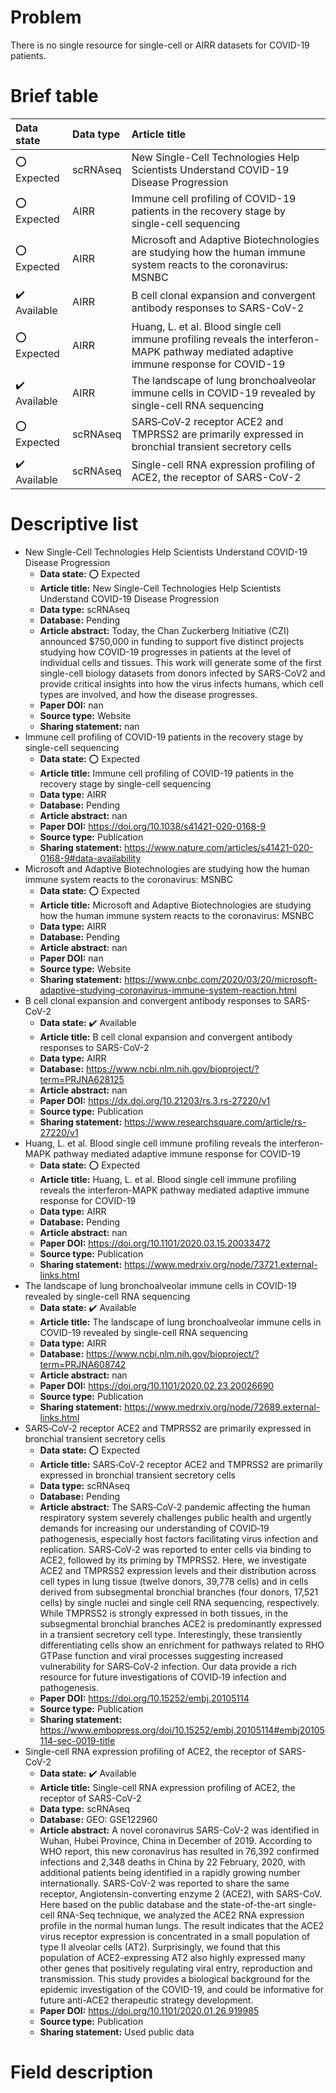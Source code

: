 # Problem
There is no single resource for single-cell or AIRR datasets for COVID-19 patients.


# Brief table
| Data state                   | Data type   | Article title                                                                                                                          |
|:-----------------------------|:------------|:---------------------------------------------------------------------------------------------------------------------------------------|
| :o: Expected                 | scRNAseq    | New Single-Cell Technologies Help Scientists Understand COVID-19 Disease Progression                                                   |
| :o: Expected                 | AIRR        | Immune cell profiling of COVID-19 patients in the recovery stage by single-cell sequencing                                             |
| :o: Expected                 | AIRR        | Microsoft and Adaptive Biotechnologies are studying how the human immune system reacts to the coronavirus: MSNBC                       |
| :heavy_check_mark: Available | AIRR        | B cell clonal expansion and convergent antibody responses to SARS-CoV-2                                                                |
| :o: Expected                 | AIRR        | Huang, L. et al. Blood single cell immune profiling reveals the interferon-MAPK pathway mediated adaptive immune response for COVID-19 |
| :heavy_check_mark: Available | AIRR        | The landscape of lung bronchoalveolar immune cells in COVID-19 revealed by single-cell RNA sequencing                                  |
| :o: Expected                 | scRNAseq    | SARS‐CoV‐2 receptor ACE2 and TMPRSS2 are primarily expressed in bronchial transient secretory cells                                    |
| :heavy_check_mark: Available | scRNAseq    | Single-cell RNA expression profiling of ACE2, the receptor of SARS-CoV-2                                                               |

# Descriptive list
- New Single-Cell Technologies Help Scientists Understand COVID-19 Disease Progression
  - **Data state:** :o: Expected
  - **Article title:** New Single-Cell Technologies Help Scientists Understand COVID-19 Disease Progression
  - **Data type:** scRNAseq
  - **Database:** Pending
  - **Article abstract:** Today, the Chan Zuckerberg Initiative (CZI) announced $750,000 in funding to support five distinct projects studying how COVID-19 progresses in patients at the level of individual cells and tissues. This work will generate some of the first single-cell biology datasets from donors infected by SARS-CoV2 and provide critical insights into how the virus infects humans, which cell types are involved, and how the disease progresses.
  - **Paper DOI:** nan
  - **Source type:** Website
  - **Sharing statement:** nan
- Immune cell profiling of COVID-19 patients in the recovery stage by single-cell sequencing
  - **Data state:** :o: Expected
  - **Article title:** Immune cell profiling of COVID-19 patients in the recovery stage by single-cell sequencing
  - **Data type:** AIRR
  - **Database:** Pending
  - **Article abstract:** nan
  - **Paper DOI:** https://doi.org/10.1038/s41421-020-0168-9
  - **Source type:** Publication
  - **Sharing statement:** https://www.nature.com/articles/s41421-020-0168-9#data-availability
- Microsoft and Adaptive Biotechnologies are studying how the human immune system reacts to the coronavirus: MSNBC
  - **Data state:** :o: Expected
  - **Article title:** Microsoft and Adaptive Biotechnologies are studying how the human immune system reacts to the coronavirus: MSNBC
  - **Data type:** AIRR
  - **Database:** Pending
  - **Article abstract:** nan
  - **Paper DOI:** nan
  - **Source type:** Website
  - **Sharing statement:** https://www.cnbc.com/2020/03/20/microsoft-adaptive-studying-coronavirus-immune-system-reaction.html
- B cell clonal expansion and convergent antibody responses to SARS-CoV-2
  - **Data state:** :heavy_check_mark: Available
  - **Article title:** B cell clonal expansion and convergent antibody responses to SARS-CoV-2
  - **Data type:** AIRR
  - **Database:** https://www.ncbi.nlm.nih.gov/bioproject/?term=PRJNA628125
  - **Article abstract:** nan
  - **Paper DOI:** https://dx.doi.org/10.21203/rs.3.rs-27220/v1
  - **Source type:** Publication
  - **Sharing statement:** https://www.researchsquare.com/article/rs-27220/v1 
- Huang, L. et al. Blood single cell immune profiling reveals the interferon-MAPK pathway mediated adaptive immune response for COVID-19
  - **Data state:** :o: Expected
  - **Article title:** Huang, L. et al. Blood single cell immune profiling reveals the interferon-MAPK pathway mediated adaptive immune response for COVID-19
  - **Data type:** AIRR
  - **Database:** Pending
  - **Article abstract:** nan
  - **Paper DOI:** https://doi.org/10.1101/2020.03.15.20033472
  - **Source type:** Publication
  - **Sharing statement:** https://www.medrxiv.org/node/73721.external-links.html
- The landscape of lung bronchoalveolar immune cells in COVID-19 revealed by single-cell RNA sequencing
  - **Data state:** :heavy_check_mark: Available
  - **Article title:** The landscape of lung bronchoalveolar immune cells in COVID-19 revealed by single-cell RNA sequencing
  - **Data type:** AIRR
  - **Database:** https://www.ncbi.nlm.nih.gov/bioproject/?term=PRJNA608742
  - **Article abstract:** nan
  - **Paper DOI:** https://doi.org/10.1101/2020.02.23.20026690
  - **Source type:** Publication
  - **Sharing statement:** https://www.medrxiv.org/node/72689.external-links.html
- SARS‐CoV‐2 receptor ACE2 and TMPRSS2 are primarily expressed in bronchial transient secretory cells
  - **Data state:** :o: Expected
  - **Article title:** SARS‐CoV‐2 receptor ACE2 and TMPRSS2 are primarily expressed in bronchial transient secretory cells
  - **Data type:** scRNAseq
  - **Database:** Pending
  - **Article abstract:** The SARS‐CoV‐2 pandemic affecting the human respiratory system severely challenges public health and urgently demands for increasing our understanding of COVID‐19 pathogenesis, especially host factors facilitating virus infection and replication. SARS‐CoV‐2 was reported to enter cells via binding to ACE2, followed by its priming by TMPRSS2. Here, we investigate ACE2 and TMPRSS2 expression levels and their distribution across cell types in lung tissue (twelve donors, 39,778 cells) and in cells derived from subsegmental bronchial branches (four donors, 17,521 cells) by single nuclei and single cell RNA sequencing, respectively. While TMPRSS2 is strongly expressed in both tissues, in the subsegmental bronchial branches ACE2 is predominantly expressed in a transient secretory cell type. Interestingly, these transiently differentiating cells show an enrichment for pathways related to RHO GTPase function and viral processes suggesting increased vulnerability for SARS‐CoV‐2 infection. Our data provide a rich resource for future investigations of COVID‐19 infection and pathogenesis.
  - **Paper DOI:** https://doi.org/10.15252/embj.20105114
  - **Source type:** Publication
  - **Sharing statement:** https://www.embopress.org/doi/10.15252/embj.20105114#embj20105114-sec-0019-title
- Single-cell RNA expression profiling of ACE2, the receptor of SARS-CoV-2
  - **Data state:** :heavy_check_mark: Available
  - **Article title:** Single-cell RNA expression profiling of ACE2, the receptor of SARS-CoV-2
  - **Data type:** scRNAseq
  - **Database:** GEO: GSE122960
  - **Article abstract:** A novel coronavirus SARS-CoV-2 was identified in Wuhan, Hubei Province, China in December of 2019. According to WHO report, this new coronavirus has resulted in 76,392 confirmed infections and 2,348 deaths in China by 22 February, 2020, with additional patients being identified in a rapidly growing number internationally. SARS-CoV-2 was reported to share the same receptor, Angiotensin-converting enzyme 2 (ACE2), with SARS-CoV. Here based on the public database and the state-of-the-art single-cell RNA-Seq technique, we analyzed the ACE2 RNA expression profile in the normal human lungs. The result indicates that the ACE2 virus receptor expression is concentrated in a small population of type II alveolar cells (AT2). Surprisingly, we found that this population of ACE2-expressing AT2 also highly expressed many other genes that positively regulating viral entry, reproduction and transmission. This study provides a biological background for the epidemic investigation of the COVID-19, and could be informative for future anti-ACE2 therapeutic strategy development.
  - **Paper DOI:** https://doi.org/10.1101/2020.01.26.919985
  - **Source type:** Publication
  - **Sharing statement:** Used public data


# Field description


